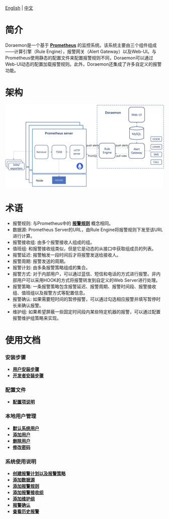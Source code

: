 [English](https://github.com/Qihoo360/doraemon/blob/master/docs/readme.md) | [中文](https://github.com/Qihoo360/doraemon/blob/master/docs/readme-CN.md)  
# 简介  
Doraemon是一个基于 **[Prometheus](https://prometheus.io)** 的监控系统。该系统主要由三个组件组成——计算引擎（Rule Engine），报警网关（Alert Gateway）以及Web-UI。与Prometheus使用静态的配置文件来配置报警规则不同，Doraemon可以通过Web-UI动态的配置加载报警规则。此外，Doraemon还集成了许多自定义的报警功能。

# 架构  
![Architecture](docs/images/Architecture.png)  

# 术语  
- 报警规则: 与Prometheus中的 **[报警规则](https://prometheus.io/docs/prometheus/latest/configuration/alerting_rules/)** 概念相同。
- 数据源: Prometheus Server的URL，由Rule Engine将报警规则下发至该URL进行计算。
- 报警接收组: 由多个报警接收人组成的组。 
- 值班组: 和报警接收组类似，但是它是动态的从接口中获取组成员的列表。
- 报警延迟: 报警触发一段时间后才将报警发送给接收人。
- 报警周期: 报警发送的周期。
- 报警计划: 由多条报警策略组成的集合。
- 报警方式: 对于内部用户，可以通过蓝信、短信和电话的方式进行报警。非内部用户可以采用HOOK的方式将报警转发到自定义的Web Server进行处理。
- 报警策略: 一条报警策略包含报警延迟、报警周期、报警时间段、报警接收组、值班组以及报警方式等配置信息。
- 报警确认: 如果需要短时间的暂停报警，可以通过勾选相应报警并填写暂停时长来确认报警。
- 维护组: 如果希望屏蔽一些固定时间段内某些特定机器的报警，可以通过配置报警维护组策略来实现。

# 使用文档  
### 安装步骤
- **[用户安装步骤](https://github.com/Qihoo360/doraemon/blob/master/docs/UserInstallationSteps-CN.md)**  
- **[开发者安装步骤](https://github.com/Qihoo360/doraemon/blob/master/docs/DeveloperInstallationSteps-CN.md)**  

### 配置文件
- **[配置项说明](https://github.com/Qihoo360/doraemon/blob/master/docs/ConfigurationItemDescription-CN.md)**  

### 本地用户管理
- **[默认系统用户](https://github.com/Qihoo360/doraemon/blob/master/docs/DefaultUser-CN.md)**
- **[添加用户](https://github.com/Qihoo360/doraemon/blob/master/docs/AddUser-CN.md)**
- **[删除用户](https://github.com/Qihoo360/doraemon/blob/master/docs/DeleteUser-CN.md)**
- **[修改密码](https://github.com/Qihoo360/doraemon/blob/master/docs/ChangePassword-CN.md)**

### 系统使用说明
- **[创建报警计划以及报警策略](https://github.com/Qihoo360/doraemon/blob/master/docs/CreateAlarmStrategies-CN.md)**    
- **[添加数据源](https://github.com/Qihoo360/doraemon/blob/master/docs/AddDataSource-CN.md)**  
- **[添加报警规则](https://github.com/Qihoo360/doraemon/blob/master/docs/AddRules-CN.md)**  
- **[添加报警接收组](https://github.com/Qihoo360/doraemon/blob/master/docs/AddAlarmGroup-CN.md)**  
- **[添加维护组](https://github.com/Qihoo360/doraemon/blob/master/docs/AddMaintainGroup-CN.md)**  
- **[报警确认](https://github.com/Qihoo360/doraemon/blob/master/docs/ConfirmAlarms-CN.md)**  
- **[查看历史报警](https://github.com/Qihoo360/doraemon/blob/master/docs/ViewHistoricalAlarms-CN.md)**  
